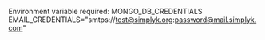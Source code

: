 Environment variable required:
MONGO_DB_CREDENTIALS
EMAIL_CREDENTIALS="smtps://test@simplyk.org:password@mail.simplyk.com"
